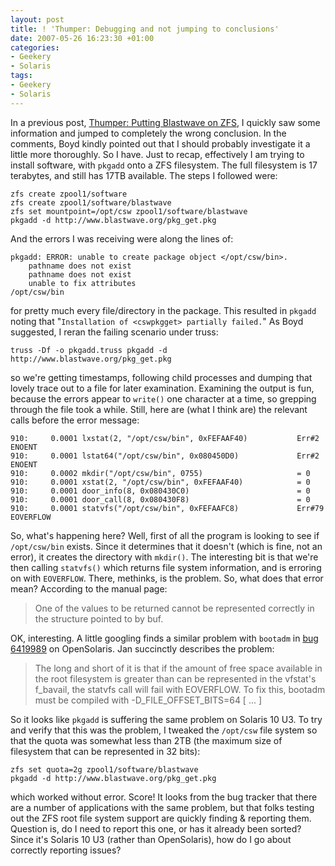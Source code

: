 ```yaml
---
layout: post
title: ! 'Thumper: Debugging and not jumping to conclusions'
date: 2007-05-26 16:23:30 +01:00
categories:
- Geekery
- Solaris
tags:
- Geekery
- Solaris
---
```

In a previous post, [Thumper: Putting Blastwave on ZFS](http://woss.name/2007/05/25/thumper-putting-blastwave-on-zfs/), I quickly saw some information and jumped to completely the wrong conclusion.  In the comments, Boyd kindly pointed out that I should probably investigate it a little more thoroughly.  So I have.  Just to recap, effectively I am trying to install software, with `pkgadd` onto a ZFS filesystem.  The full filesystem is 17 terabytes, and still has 17TB available.  The steps I followed were:

    zfs create zpool1/software
    zfs create zpool1/software/blastwave
    zfs set mountpoint=/opt/csw zpool1/software/blastwave
    pkgadd -d http://www.blastwave.org/pkg_get.pkg

And the errors I was receiving were along the lines of:

    pkgadd: ERROR: unable to create package object </opt/csw/bin>.
        pathname does not exist
        pathname does not exist
        unable to fix attributes
    /opt/csw/bin

for pretty much every file/directory in the package.  This resulted in `pkgadd` noting that "`Installation of <cswpkgget> partially failed.`"  As Boyd suggested, I reran the failing scenario under truss:

    truss -Df -o pkgadd.truss pkgadd -d http://www.blastwave.org/pkg_get.pkg

so we're getting timestamps, following child processes and dumping that lovely trace out to a file for later examination.  Examining the output is fun, because the errors appear to `write()` one character at a time, so grepping through the file took a while.  Still, here are (what I think are) the relevant calls before the error message:

    910:     0.0001 lxstat(2, "/opt/csw/bin", 0xFEFAAF40)           Err#2 ENOENT
    910:     0.0001 lstat64("/opt/csw/bin", 0x080450D0)             Err#2 ENOENT
    910:     0.0002 mkdir("/opt/csw/bin", 0755)                     = 0
    910:     0.0001 xstat(2, "/opt/csw/bin", 0xFEFAAF40)            = 0
    910:     0.0001 door_info(8, 0x080430C0)                        = 0
    910:     0.0001 door_call(8, 0x080430F8)                        = 0
    910:     0.0001 statvfs("/opt/csw/bin", 0xFEFAAFC8)             Err#79 EOVERFLOW

So, what's happening here?  Well, first of all the program is looking to see if `/opt/csw/bin` exists.  Since it determines that it doesn't (which is fine, not an error), it creates the directory with `mkdir()`.  The interesting bit is that we're then calling `statvfs()` which returns file system information, and is erroring on with `EOVERFLOW`.  There, methinks, is the problem.  So, what does that error mean?  According to the manual page:

> One of the  values  to  be  returned cannot  be  represented correctly in the structure pointed to by buf.

OK, interesting.  A little googling finds a similar problem with `bootadm` in [bug 6419989](http://bugs.opensolaris.org/bugdatabase/view_bug.do?bug_id=6419989) on OpenSolaris.  Jan succinctly describes the problem:

> The long and short of it is that if the amount of free space available in the root filesystem is greater than can be represented in the vfstat's f_bavail, the statvfs call will fail with EOVERFLOW.  To fix this, bootadm must be compiled with -D_FILE_OFFSET_BITS=64 [ ... ]

So it looks like `pkgadd` is suffering the same problem on Solaris 10 U3.  To try and verify that this was the problem, I tweaked the `/opt/csw` file system so that the quota was somewhat less than 2TB (the maximum size of filesystem that can be represented in 32 bits):

    zfs set quota=2g zpool1/software/blastwave
    pkgadd -d http://www.blastwave.org/pkg_get.pkg

which worked without error.  Score!  It looks from the bug tracker that there are a number of applications with the same problem, but that folks testing out the ZFS root file system support are quickly finding & reporting them.  Question is, do I need to report this one, or has it already been sorted?  Since it's Solaris 10 U3 (rather than OpenSolaris), how do I go about correctly reporting issues?

